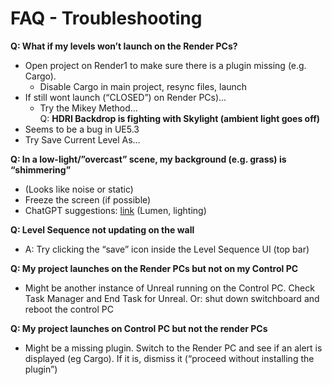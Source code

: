 # FAQ - Troubleshooting

**Q: What if my levels won’t launch on the Render PCs?**  

  * Open project on Render1 to make sure there is a plugin missing (e.g. Cargo).  
    * Disable Cargo in main project, resync files, launch  
  * If still wont launch (“CLOSED”) on Render PCs)...  
    * Try the Mikey Method…  
    Q: **HDRI Backdrop is fighting with Skylight (ambient light goes off)**  
  * Seems to be a bug in UE5.3  
  * Try Save Current Level As…  

**Q: In a low-light/”overcast” scene, my background (e.g. grass) is “shimmering”**  

  * (Looks like noise or static)  
  * Freeze the screen (if possible)  
  * ChatGPT suggestions: [link](https://chatgpt.com/share/67bdf442-879c-8010-9777-c30230e40ab0) (Lumen, lighting)  

**Q: Level Sequence not updating on the wall**  

  * A: Try clicking the “save” icon inside the Level Sequence UI (top bar)  

**Q: My project launches on the Render PCs but not on my Control PC**  

  * Might be another instance of Unreal running on the Control PC. Check Task Manager and End Task for Unreal. Or: shut down switchboard and reboot the control PC  

**Q: My project launches on Control PC but not the render PCs**
  * Might be a missing plugin. Switch to the Render PC and see if an alert is displayed (eg Cargo). If it is, dismiss it (“proceed without installing the plugin”)  
